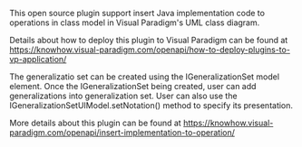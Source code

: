 This open source plugin support insert Java implementation code to operations in class model in Visual Paradigm's UML class diagram.

Details about how to deploy this plugin to Visual Paradigm can be found at https://knowhow.visual-paradigm.com/openapi/how-to-deploy-plugins-to-vp-application/

The generalizatio set can be created using the IGeneralizationSet model element. Once the IGeneralizationSet being created, user can add generalizations into generalization set. User can also use the IGeneralizationSetUIModel.setNotation() method to specify its presentation.

More details about this plugin can be found at https://knowhow.visual-paradigm.com/openapi/insert-implementation-to-operation/
